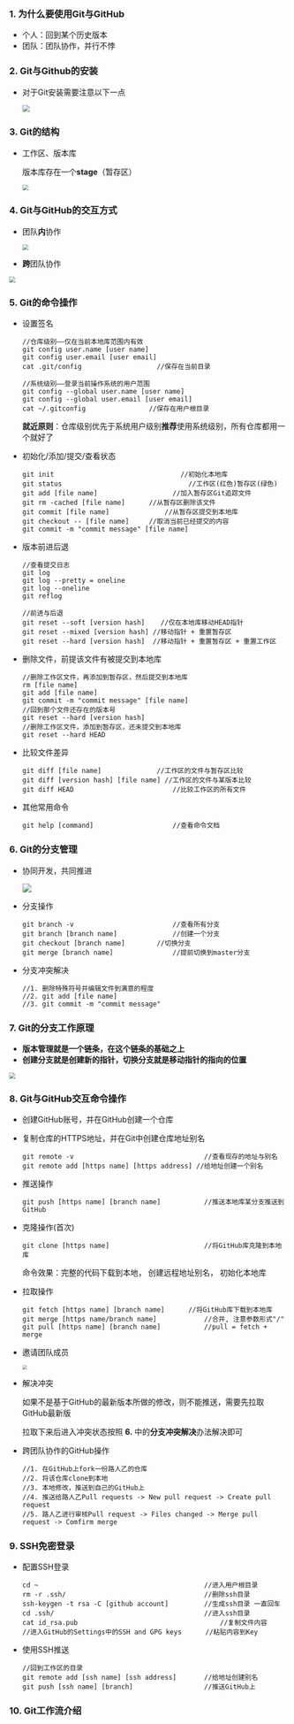 

### 1. 为什么要使用Git与GitHub

- 个人：回到某个历史版本
- 团队：团队协作，并行不悖

### 2. Git与Github的安装

- 对于Git安装需要注意以下一点

  <img src="https://raw.githubusercontent.com/Rain-Su/images/master/%7BDE937FB8-79CB-496F-9495-564BF7AC5BA0%7D.png.jpg" style="zoom:80%;" />

  

### 3. Git的结构

- 工作区、版本库

  版本库存在一个**stage**（暂存区）

  <img src="https://raw.githubusercontent.com/Rain-Su/images/master/3832193-596737e43fdd5df2.png" style="zoom: 67%;" />

### 4. Git与GitHub的交互方式

- 团队**内**协作

  <img src="https://raw.githubusercontent.com/Rain-Su/images/master/%7BED68B3AC-32D3-41C1-91C7-1374856A8C3C%7D.png.jpg" style="zoom: 67%;" />

  

- **跨**团队协作

<img src="https://raw.githubusercontent.com/Rain-Su/images/master/%E8%B7%A8%E5%9B%A2%E9%98%9F%E5%8D%8F%E4%BD%9C.jpg" style="zoom: 67%;" />

### 5. Git的命令操作

- 设置签名

  ```
  //仓库级别——仅在当前本地库范围内有效
  git config user.name [user name]
  git config user.email [user email]
  cat .git/config 					//保存在当前目录
  ```

  ```
  //系统级别——登录当前操作系统的用户范围
  git config --global user.name [user name]
  git config --global user.email [user email]
  cat ~/.gitconfig				  //保存在用户根目录
  ```

  **就近原则**：仓库级别优先于系统用户级别**推荐**使用系统级别，所有仓库都用一个就好了

- 初始化/添加/提交/查看状态

  ```
  git init 						          //初始化本地库
  git status						        //工作区(红色)暂存区(绿色)
  git add [file name]				    //加入暂存区Git追踪文件 
  git rm -cached [file name]	  //从暂存区删除该文件
  git commit [file name]			  //从暂存区提交到本地库
  git checkout -- [file name]	  //取消当前已经提交的内容
  git commit -m "commit message" [file name]
  ```

- 版本前进后退

  ```
  //查看提交日志
  git log
  git log --pretty = oneline
  git log --oneline
  git reflog				
  ```

  ```
  //前进与后退
  git reset --soft [version hash]	 //仅在本地库移动HEAD指针
  git reset --mixed [version hash] //移动指针 + 重置暂存区
  git reset --hard [version hash]  //移动指针 + 重置暂存区 + 重置工作区
  ```

- 删除文件，前提该文件有被提交到本地库

  ```
  //删除工作区文件，再添加到暂存区，然后提交到本地库
  rm [file name] 
  git add [file name]
  git commit -m "commit message" [file name]
  //回到那个文件还存在的版本号
  git reset --hard [version hash]
  //删除工作区文件，添加到暂存区，还未提交到本地库
  git reset --hard HEAD
  ```

- 比较文件差异

  ```
  git diff [file name] 		 		//工作区的文件与暂存区比较
  git diff [version hash] [file name] //工作区的文件与某版本比较
  git diff HEAD 				 		//比较工作区的所有文件
  ```
  
- 其他常用命令

  ```
  git help [command] 					//查看命令文档
  ```

### 6. Git的分支管理

- 协同开发，共同推进

  ![](https://raw.githubusercontent.com/Rain-Su/images/master/%E5%A4%9A%E5%88%86%E6%94%AF%E5%8D%8F%E5%90%8C%E5%BC%80%E5%8F%91.jpg)

- 分支操作

  ```
  git branch -v  			  		    //查看所有分支
  git branch [branch name]  			//创建一个分支
  git checkout [branch name]  		//切换分支
  git merge [branch name]				//提前切换到master分支
  ```

- 分支冲突解决

  ```
  //1. 删除特殊符号并编辑文件到满意的程度
  //2. git add [file name]
  //3. git commit -m "commit message"
  ```

### 7. Git的分支工作原理

-  **版本管理就是一个链条，在这个链条的基础之上**
- **创建分支就是创建新的指针，切换分支就是移动指针的指向的位置**

<img src="https://raw.githubusercontent.com/Rain-Su/images/master/%7B3F78693E-B693-42E9-8BE1-D64122F7AE5E%7D.png.jpg" style="zoom: 67%;" />

### 8. Git与GitHub交互命令操作

- 创建GitHub账号，并在GitHub创建一个仓库

- 复制仓库的HTTPS地址，并在Git中创建仓库地址别名

  ```
  git remote -v 								//查看现存的地址与别名
  git remote add [https name] [https address] //给地址创建一个别名
  ```

- 推送操作

  ```
  git push [https name] [branch name]			//推送本地库某分支推送到GitHub
  ```

- 克隆操作(首次)

  ```
  git clone [https name]						//将GitHub库克隆到本地库
  ```

  命令效果：完整的代码下载到本地， 创建远程地址别名， 初始化本地库

- 拉取操作

  ```
  git fetch [https name] [branch name]		//将GitHub库下载到本地库
  git merge [https name/branch name]			//合并, 注意参数形式"/"
  git pull [https name] [branch name]			//pull = fetch + merge
  ```

  

- 邀请团队成员

  <img src="https://raw.githubusercontent.com/Rain-Su/images/master/%7B2C208A9F-3B28-49AC-9E9A-F9CC2C8127C1%7D.png.jpg" style="zoom: 50%;" />

- 解决冲突

  如果不是基于GitHub的最新版本所做的修改，则不能推送，需要先拉取GitHub最新版

  拉取下来后进入冲突状态按照 **6.** 中的**分支冲突解决**办法解决即可

- 跨团队协作的GitHub操作

  ```
  //1. 在GitHub上fork一份路人乙的仓库
  //2. 将该仓库clone到本地
  //3. 本地修改，推送到自己的GitHub上
  //4. 推送给路人乙Pull requests -> New pull request -> Create pull request 
  //5. 路人乙进行审核Pull request -> Files changed -> Merge pull request -> Comfirm merge
  ```

### 9. SSH免密登录

- 配置SSH登录

  ```
  cd ~											//进入用户根目录
  rm -r .ssh/ 									//删除ssh目录
  ssh-keygen -t rsa -C [github account]			//生成ssh目录 一直回车
  cd .ssh/										//进入ssh目录
  cat id_rsa.pub									//复制文件内容
  //进入GitHub的Settings中的SSH and GPG keys		 //粘贴内容到Key
  ```

- 使用SSH推送

  ```
  //回到工作区的目录
  git remote add [ssh name] [ssh address] 		//给地址创建别名
  git push [ssh name] [branch]					//推送GitHub上
  ```


### 10. Git工作流介绍

